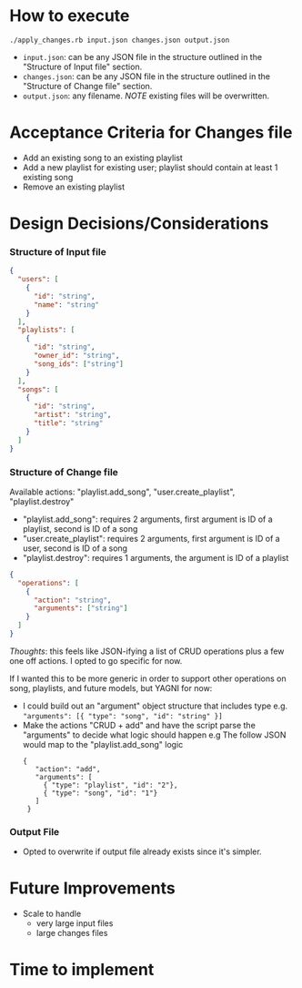 # How to execute

`./apply_changes.rb input.json changes.json output.json`

- `input.json`: can be any JSON file in the structure outlined in the "Structure of Input file" section.
- `changes.json`: can be any JSON file in the structure outlined in the "Structure of Change file" section.
- `output.json`: any filename. _NOTE_ existing files will be overwritten.

# Acceptance Criteria for Changes file

- Add an existing song to an existing playlist
- Add a new playlist for existing user; playlist should contain at least 1 existing song
- Remove an existing playlist

# Design Decisions/Considerations

### Structure of Input file

```json
{
  "users": [
    {
      "id": "string",
      "name": "string"
    }
  ],
  "playlists": [
    {
      "id": "string",
      "owner_id": "string",
      "song_ids": ["string"]
    }
  ],
  "songs": [
    {
      "id": "string",
      "artist": "string",
      "title": "string"
    }
  ]
}
```

### Structure of Change file

Available actions: "playlist.add_song", "user.create_playlist", "playlist.destroy"

- "playlist.add_song": requires 2 arguments, first argument is ID of a playlist, second is ID of a song
- "user.create_playlist": requires 2 arguments, first argument is ID of a user, second is ID of a song
- "playlist.destroy": requires 1 arguments, the argument is ID of a playlist

```json
{
  "operations": [
    {
      "action": "string",
      "arguments": ["string"]
    }
  ]
}
```

_Thoughts_: this feels like JSON-ifying a list of CRUD operations plus a few one off actions. I opted to go specific for now.

If I wanted this to be more generic in order to support other
operations on song, playlists, and future models, but YAGNI for now:

- I could build out an "argument" object structure that includes type
  e.g. `"arguments": [{ "type": "song", "id": "string" }]`
- Make the actions "CRUD + add" and have the script parse the "arguments"
  to decide what logic should happen
  e.g
  The follow JSON would map to the "playlist.add_song" logic
  ```
  {
     "action": "add",
     "arguments": [
       { "type": "playlist", "id": "2"},
       { "type": "song", "id": "1"}
     ]
   }
  ```

### Output File

- Opted to overwrite if output file already exists since it's simpler.

# Future Improvements

- Scale to handle
  - very large input files
  - large changes files

# Time to implement
